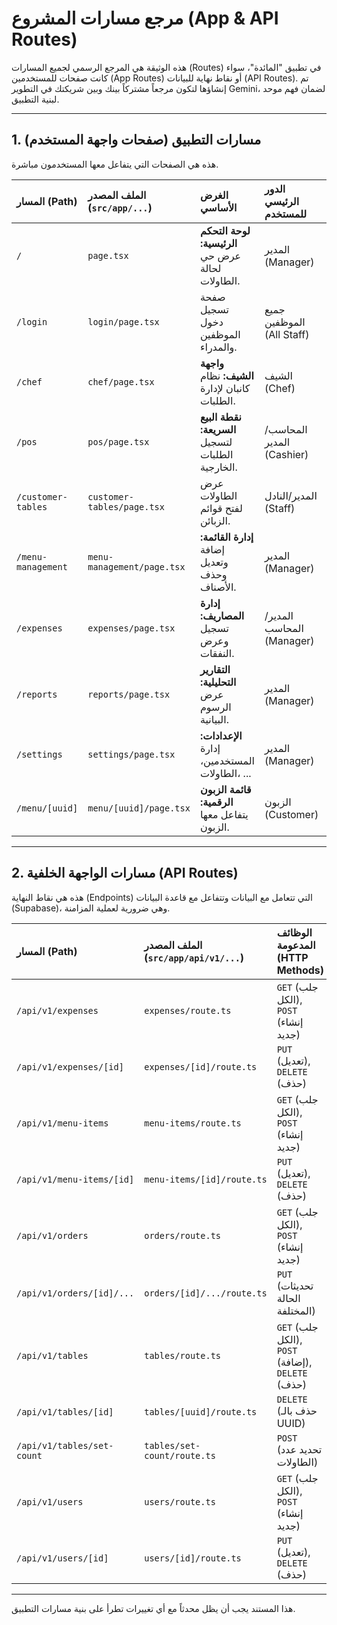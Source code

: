 # مرجع مسارات المشروع (App & API Routes)

هذه الوثيقة هي المرجع الرسمي لجميع المسارات (Routes) في تطبيق "المائدة"، سواء كانت صفحات للمستخدمين (App Routes) أو نقاط نهاية للبيانات (API Routes). تم إنشاؤها لتكون مرجعاً مشتركاً بينك وبين شريكتك في التطوير Gemini، لضمان فهم موحد لبنية التطبيق.

---

## 1. مسارات التطبيق (صفحات واجهة المستخدم)

هذه هي الصفحات التي يتفاعل معها المستخدمون مباشرة.

| المسار (Path)         | الملف المصدر (`src/app/...`) | الغرض الأساسي                              | الدور الرئيسي للمستخدم        | الحالة (Status) |
| :--- | :--- | :--- | :--- | :--- |
| `/`                   | `page.tsx`                 | **لوحة التحكم الرئيسية:** عرض حي لحالة الطاولات. | المدير (Manager)           | **مكتمل ✅** |
| `/login`              | `login/page.tsx`           | صفحة تسجيل دخول الموظفين والمدراء.          | جميع الموظفين (All Staff)  | **مكتمل ✅** |
| `/chef`               | `chef/page.tsx`            | **واجهة الشيف:** نظام كانبان لإدارة الطلبات.  | الشيف (Chef)              | **مكتمل ✅** |
| `/pos`                | `pos/page.tsx`             | **نقطة البيع السريعة:** لتسجيل الطلبات الخارجية. | المحاسب/المدير (Cashier)   | **قيد التطوير ⏳** |
| `/customer-tables`    | `customer-tables/page.tsx` | عرض الطاولات لفتح قوائم الزبائن.           | المدير/النادل (Staff)      | **قيد التطوير ⏳** |
| `/menu-management`    | `menu-management/page.tsx` | **إدارة القائمة:** إضافة وتعديل وحذف الأصناف. | المدير (Manager)           | **قيد التطوير ⏳** |
| `/expenses`           | `expenses/page.tsx`        | **إدارة المصاريف:** تسجيل وعرض النفقات.     | المدير/المحاسب (Manager)   | **قيد التطوير ⏳** |
| `/reports`            | `reports/page.tsx`         | **التقارير التحليلية:** عرض الرسوم البيانية. | المدير (Manager)           | **قيد التطوير ⏳** |
| `/settings`           | `settings/page.tsx`        | **الإعدادات:** إدارة المستخدمين، الطاولات، ... | المدير (Manager)           | **مكتمل ✅** |
| `/menu/[uuid]`        | `menu/[uuid]/page.tsx`     | **قائمة الزبون الرقمية:** يتفاعل معها الزبون. | الزبون (Customer)          | **مكتمل ✅** |

---

## 2. مسارات الواجهة الخلفية (API Routes)

هذه هي نقاط النهاية (Endpoints) التي تتعامل مع البيانات وتتفاعل مع قاعدة البيانات (Supabase)، وهي ضرورية لعملية المزامنة.

| المسار (Path)                     | الملف المصدر (`src/app/api/v1/...`) | الوظائف المدعومة (HTTP Methods)               | الحالة (Status) |
| :--- | :--- | :--- | :--- |
| `/api/v1/expenses`                | `expenses/route.ts`                 | `GET` (جلب الكل), `POST` (إنشاء جديد)         | **موجودة ✅** |
| `/api/v1/expenses/[id]`           | `expenses/[id]/route.ts`            | `PUT` (تعديل), `DELETE` (حذف)                 | **موجودة ✅** |
| `/api/v1/menu-items`              | `menu-items/route.ts`               | `GET` (جلب الكل), `POST` (إنشاء جديد)         | **موجودة ✅** |
| `/api/v1/menu-items/[id]`         | `menu-items/[id]/route.ts`          | `PUT` (تعديل), `DELETE` (حذف)                 | **موجودة ✅** |
| `/api/v1/orders`                  | `orders/route.ts`                   | `GET` (جلب الكل), `POST` (إنشاء جديد)         | **موجودة ✅** |
| `/api/v1/orders/[id]/...`         | `orders/[id]/.../route.ts`          | `PUT` (تحديثات الحالة المختلفة)                | **موجودة ✅** |
| `/api/v1/tables`                  | `tables/route.ts`                   | `GET` (جلب الكل), `POST` (إضافة), `DELETE` (حذف) | **موجودة ✅** |
| `/api/v1/tables/[id]`             | `tables/[uuid]/route.ts`            | `DELETE` (حذف بالـ UUID)                        | **موجودة ✅** |
| `/api/v1/tables/set-count`        | `tables/set-count/route.ts`         | `POST` (تحديد عدد الطاولات)                    | **موجودة ✅** |
| `/api/v1/users`                   | `users/route.ts`                    | `GET` (جلب الكل), `POST` (إنشاء جديد)         | **موجودة ✅** |
| `/api/v1/users/[id]`              | `users/[id]/route.ts`               | `PUT` (تعديل), `DELETE` (حذف)                 | **موجودة ✅** |

---

هذا المستند يجب أن يظل محدثاً مع أي تغييرات تطرأ على بنية مسارات التطبيق.
